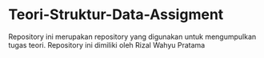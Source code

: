 # Teori-Struktur-Data-Assigment
Repository ini merupakan repository yang digunakan untuk mengumpulkan tugas teori. Repository ini dimiliki oleh Rizal Wahyu Pratama
